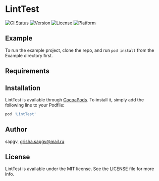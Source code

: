 # LintTest

[![CI Status](https://img.shields.io/travis/sapgv/LintTest.svg?style=flat)](https://travis-ci.org/sapgv/LintTest)
[![Version](https://img.shields.io/cocoapods/v/LintTest.svg?style=flat)](https://cocoapods.org/pods/LintTest)
[![License](https://img.shields.io/cocoapods/l/LintTest.svg?style=flat)](https://cocoapods.org/pods/LintTest)
[![Platform](https://img.shields.io/cocoapods/p/LintTest.svg?style=flat)](https://cocoapods.org/pods/LintTest)

## Example

To run the example project, clone the repo, and run `pod install` from the Example directory first.

## Requirements

## Installation

LintTest is available through [CocoaPods](https://cocoapods.org). To install
it, simply add the following line to your Podfile:

```ruby
pod 'LintTest'
```

## Author

sapgv, grisha.sapgv@mail.ru

## License

LintTest is available under the MIT license. See the LICENSE file for more info.
